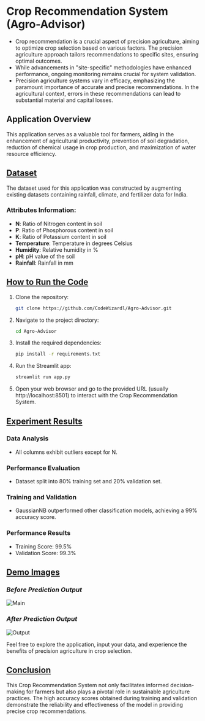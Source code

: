 # Crop Recommendation System (Agro-Advisor)

- Crop recommendation is a crucial aspect of precision agriculture, aiming to optimize crop selection based on various factors. The precision agriculture approach tailors recommendations to specific sites, ensuring optimal outcomes.
- While advancements in "site-specific" methodologies have enhanced performance, ongoing monitoring remains crucial for system validation.
- Precision agriculture systems vary in efficacy, emphasizing the paramount importance of accurate and precise recommendations. In the agricultural context, errors in these recommendations can lead to substantial material and capital losses.

## Application Overview

This application serves as a valuable tool for farmers, aiding in the enhancement of agricultural productivity, prevention of soil degradation, reduction of chemical usage in crop production, and maximization of water resource efficiency.

## [Dataset](#)

The dataset used for this application was constructed by augmenting existing datasets containing rainfall, climate, and fertilizer data for India.

### Attributes Information:

- **N**: Ratio of Nitrogen content in soil
- **P**: Ratio of Phosphorous content in soil
- **K**: Ratio of Potassium content in soil
- **Temperature**: Temperature in degrees Celsius
- **Humidity**: Relative humidity in %
- **pH**: pH value of the soil
- **Rainfall**: Rainfall in mm

## [How to Run the Code](#)

1. Clone the repository:

    ```bash
    git clone https://github.com/CodeWizardl/Agro-Advisor.git
    ```

2. Navigate to the project directory:

    ```bash
    cd Agro-Advisor
    ```

3. Install the required dependencies:

    ```bash
    pip install -r requirements.txt
    ```

4. Run the Streamlit app:

    ```bash
    streamlit run app.py
    ```

5. Open your web browser and go to the provided URL (usually http://localhost:8501) to interact with the Crop Recommendation System.


## [Experiment Results](#)

### Data Analysis
- All columns exhibit outliers except for N.

### Performance Evaluation
- Dataset split into 80% training set and 20% validation set.

### Training and Validation
- GaussianNB outperformed other classification models, achieving a 99% accuracy score.

### Performance Results
- Training Score: 99.5%
- Validation Score: 99.3%

## [Demo Images](#)

### _Before Prediction Output_
![Main](https://github.com/CodeWizardl/Agro-Advisor/assets/142290678/beed11a0-2863-48c1-ae05-a5bd872766f5)
### _After Prediction Output_
![Output](https://github.com/CodeWizardl/Agro-Advisor/assets/142290678/061551ce-d33a-47a0-9cfe-d71a36d3d082)

Feel free to explore the application, input your data, and experience the benefits of precision agriculture in crop selection.

## [Conclusion](#)

This Crop Recommendation System not only facilitates informed decision-making for farmers but also plays a pivotal role in sustainable agriculture practices. The high accuracy scores obtained during training and validation demonstrate the reliability and effectiveness of the model in providing precise crop recommendations.

